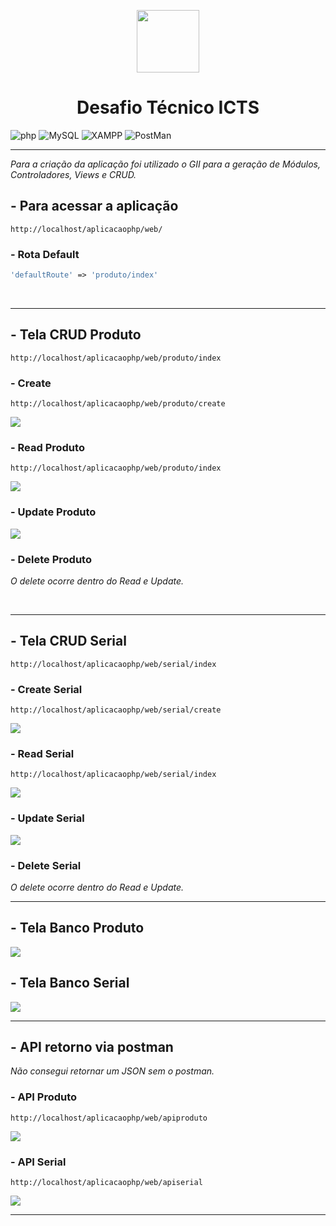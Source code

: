 <p align="center">
    <a href="https://github.com/yiisoft" target="_blank">
        <img src="https://avatars0.githubusercontent.com/u/993323" height="100px">
    </a>
    <h1 align="center">Desafio Técnico ICTS</h1>
</p>

![php](https://img.shields.io/badge/-PHP-05122A?style=flat&logo=php)
![MySQL](https://img.shields.io/badge/-MySQL-05122A?style=flat&logo=mysql)
![XAMPP](https://img.shields.io/badge/-Xampp-05122A?style=flat&logo=xampp)
![PostMan](https://img.shields.io/badge/-PostMan-05122A?style=flat&logo=postman)
<br>

---
*Para a criação da aplicação foi utilizado o GII para a geração de Módulos, Controladores, Views e CRUD.*

## - Para acessar a aplicação
~~~
http://localhost/aplicacaophp/web/
~~~
### - Rota Default
```php
'defaultRoute' => 'produto/index'
```

<br>

---
## - Tela CRUD Produto
~~~
http://localhost/aplicacaophp/web/produto/index
~~~

### - Create
~~~
http://localhost/aplicacaophp/web/produto/create
~~~
<img src="./images/create_produto.png">

<br>

### - Read Produto
~~~
http://localhost/aplicacaophp/web/produto/index
~~~ 
<img src="./images/read_produto.png">

<br>

### - Update Produto
<img src="./images/update_produto.png">

<br>

### - Delete Produto
*O delete ocorre dentro do Read e Update.*

<br>

---
## - Tela CRUD Serial
~~~
http://localhost/aplicacaophp/web/serial/index
~~~

### - Create Serial
~~~
http://localhost/aplicacaophp/web/serial/create
~~~
<img src="./images/create_serial.png">

<br>

### - Read Serial
~~~
http://localhost/aplicacaophp/web/serial/index
~~~
<img src="./images/read_serial.png">

<br>

### - Update Serial
<img src="./images/update_serial.png">

<br>

### - Delete Serial
*O delete ocorre dentro do Read e Update.*

---
## - Tela Banco Produto
<img src="./images/product_data.png">

<br>

## - Tela Banco Serial
<img src="./images/serialnumber_data.png">

<br>

---
## - API retorno via postman
*Não consegui retornar um JSON sem o postman.*
### - API Produto
~~~
http://localhost/aplicacaophp/web/apiproduto
~~~
<img src="./images/api_produto_postman.png">

<br>

### - API Serial
~~~
http://localhost/aplicacaophp/web/apiserial
~~~
<img src="./images/api_serial_postman.png">

---